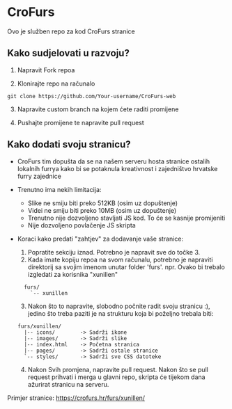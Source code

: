 # CroFurs

Ovo je služben repo za kod CroFurs stranice

## Kako sudjelovati u razvoju?

1. Napravit Fork repoa

2. Klonirajte repo na računalo
```
git clone https://github.com/Your-username/CroFurs-web 
```

3. Napravite custom branch na kojem ćete raditi promijene

4. Pushajte promijene te napravite pull request

## Kako dodati svoju stranicu?

* CroFurs tim dopušta da se na našem serveru hosta stranice ostalih lokalnih furrya kako bi se potaknula kreativnost i zajedništvo hrvatske furry zajednice

* Trenutno ima nekih limitacija:
  *  Slike ne smiju biti preko 512KB (osim uz dopuštenje)
  *  Videi ne smiju biti preko 10MB (osim uz dopuštenje)
  *  Trenutno nije dozvoljeno stavljati JS kod. To će se kasnije promijeniti
  *  Nije dozvoljeno povlačenje JS skripta

* Koraci kako predati "zahtjev" za dodavanje vaše stranice:
  1. Popratite sekciju iznad. Potrebno je napravit sve do točke 3.
  2. Kada imate kopiju repoa na svom računalu, potrebno je napraviti direktorij sa svojim imenom unutar folder 'furs'. npr. Ovako bi trebalo izgledati za korisnika "xunillen"
    ```
      furs/
        `-- xunillen
    ```
  3. Nakon što to napravite, slobodno počnite radit svoju stranicu :), jedino što treba paziti je na strukturu koja bi poželjno trebala biti:
    ```
    furs/xunillen/
      |-- icons/        -> Sadrži ikone
      |-- images/       -> Sadrži slike 
      |-- index.html    -> Početna stranica
      |-- pages/        -> Sadrži ostale stranice
      `-- styles/       -> Sadrži sve CSS datoteke
    ```
  4. Nakon Svih promjena, napravite pull request. Nakon što se pull request prihvati i merga u glavni repo, skripta će tijekom dana ažurirat stranicu na serveru.
 
Primjer stranice: https://crofurs.hr/furs/xunillen/
